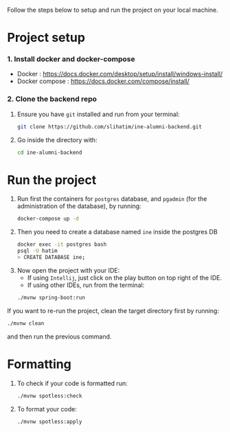 Follow the steps below to setup and run the project on your local machine.
# Project setup

### 1. Install docker and docker-compose
- Docker : https://docs.docker.com/desktop/setup/install/windows-install/
- Docker compose : https://docs.docker.com/compose/install/

### 2. Clone the backend repo
1. Ensure you have `git` installed and run from your terminal:
    ```bash
    git clone https://github.com/slihatim/ine-alumni-backend.git
    ```
2. Go inside the directory with:  
    ```bash
    cd ine-alumni-backend
    ```

# Run the project
1. Run first the containers for `postgres` database, and `pgadmin` (for the administration of the database), by running:
    ```bash
    docker-compose up -d
    ```
2. Then you need to create a database named `ine` inside the postgres DB
    ```bash
    docker exec -it postgres bash
    psql -U hatim
    > CREATE DATABASE ine;
    ```
3. Now open the project with your IDE:
   - If using `Intellij`, just click on the play button on top right of the IDE.
   - If using other IDEs, run from the terminal:
    ```bash
    ./mvnw spring-boot:run
    ```
If you want to re-run the project, clean the target directory first by running:
```bash
./mvnw clean
```
and then run the previous command.

# Formatting
1. To check if your code is formatted run:
    ```bash
    ./mvnw spotless:check
    ```
2. To format your code:
    ```bash
    ./mvnw spotless:apply
    ```